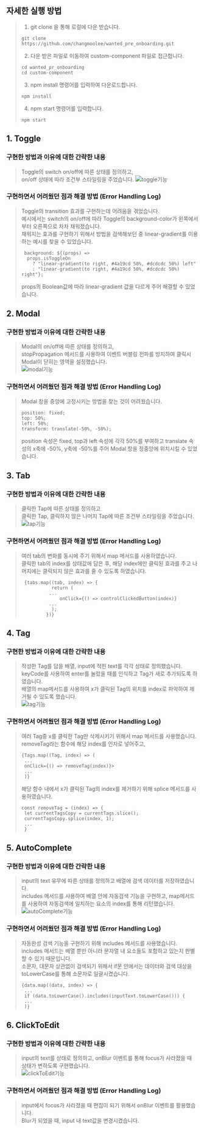 ## 자세한 실행 방법

> 1. git clone 을 통해 로컬에 다운 받습니다.
> <pre><code>git clone https://github.com/changmoolee/wanted_pre_onboarding.git</code></pre>
> 2. 다운 받은 파일로 이동하여 custom-component 파일로 접근합니다.
> <pre><code>cd wanted_pr_onboarding
> cd custom-component</code></pre>
> 3. npm install 명령어를 입력하여 다운로드합니다.
> <pre><code>npm install</code></pre>
> 4. npm start 명령어를 입력합니다.
> <pre><code>npm start</code></pre>

## 1. Toggle

### 구현한 방법과 이유에 대한 간략한 내용

> Toggle의 switch on/off에 따른 상태를 정의하고, <br> on/off 상태에 따라 조건부 스타일링을 주었습니다.
> ![toggle기능](https://user-images.githubusercontent.com/84559872/152782161-deb8100e-5f41-4fc5-b91e-368e0ed09bf6.gif)

### 구현하면서 어려웠던 점과 해결 방법 (Error Handling Log)

> Toggle의 transition 효과를 구현하는데 어려움을 겪었습니다. <br>
> 예시에서는 switch의 on/off에 따라 Toggle의 background-color가 왼쪽에서부터 오른쪽으로 차차 채워졌습니다. <br>
> 채워지는 효과를 구현하기 위해서 방법을 검색해보던 중 linear-gradient를 이용하는 예시를 찾을 수 있었습니다.
>
> <pre><code> background: ${(props) =>
>   props.isToggleOn
>     ? "linear-gradient(to right, #4a19cd 50%, #dcdcdc 50%) left"
>     : "linear-gradient(to right, #4a19cd 50%, #dcdcdc 50%) right"};</code></pre>
>
> props의 Boolean값에 따라 linear-gradient 값을 다르게 주어 해결할 수 있었습니다.

## 2. Modal

### 구현한 방법과 이유에 대한 간략한 내용

> Modal의 on/off에 따른 상태를 정의하고, <br> stopPropagation 메서드를 사용하여 이벤트 버블링 전파를 방지하여 클릭시 Modal이 닫히는 영역을 설정했습니다.<br> 
> ![modal기능](https://user-images.githubusercontent.com/84559872/152782220-c09132ed-7086-45bc-8dff-f869d47ba174.gif)<br>

### 구현하면서 어려웠던 점과 해결 방법 (Error Handling Log)

> Modal 창을 중앙에 고정시키는 방법을 찾는 것이 어려웠습니다.
>
> <pre><code>position: fixed;
> top: 50%;
> left: 50%;
> transform: translate(-50%, -50%); </code></pre>
>
> position 속성은 fixed, top과 left 속성에 각각 50%를 부여하고 translate 속성의 x축에 -50%, y축에 -50%를 주어 Modal 창을 정중앙에 위치시킬 수 있었습니다.

## 3. Tab

### 구현한 방법과 이유에 대한 간략한 내용

> 클릭한 Tap에 따른 상태를 정의하고 <br> 클릭한 Tap, 클릭하지 않은 나머지 Tap에 따른 조건부 스타일링을 주었습니다.<br> 
> ![tap기능](https://user-images.githubusercontent.com/84559872/152782240-0f55dbf5-c1a2-4d9d-ad99-dcc674bf13d0.gif)<br>

### 구현하면서 어려웠던 점과 해결 방법 (Error Handling Log)

> 여러 tab의 변화를 동시에 주기 위해서 map 메서드를 사용하였습니다. <br>
> 클릭한 tab의 index를 상태값에 담은 후, 해당 index에만 클릭된 효과를 주고 나머지에는 클릭되지 않은 효과를 줄 수 있도록 하였습니다.
>
> <pre><code> {tabs.map((tab, index) => {
>            return (
>           ...
>               onClick={() => controlClickedButton(index)}
>           ...
>            );
>          })}
> </code></pre>

## 4. Tag

### 구현한 방법과 이유에 대한 간략한 내용

> 작성한 Tag를 담을 배열, input에 적힌 text를 각각 상태로 정의했습니다. <br>
> keyCode를 사용하여 enter를 눌렀을 때를 인식하고 Tag가 새로 추가되도록 하였습니다. <br>
> 배열의 map메서드를 사용하여 x가 클릭된 Tag의 위치를 index로 파악하여 제거될 수 있도록 했습니다.<br>
> ![tag기능](https://user-images.githubusercontent.com/84559872/152782279-1b88d6d9-328a-40e1-8acd-9945ffd5a54a.gif)<br>

### 구현하면서 어려웠던 점과 해결 방법 (Error Handling Log)

> 여러 Tag중 x를 클릭한 Tag만 삭제시키기 위해서 map 메서드를 사용했습니다. <br>
> removeTag라는 함수에 해당 index를 인자로 넣어주고,
>
> <pre><code>{Tags.map((Tag, index) => (
>  ...            
>  onClick={() => removeTag(index)}>
>  ...               
>  )}
> </code></pre>
>
> 해당 함수 내에서 x가 클릭된 Tag의 index를 제거하기 위해 splice 메서드를 사용하였습니다.
>
> <pre><code>const removeTag = (index) => {
>  let currentTagsCopy = currentTags.slice();
>  currentTagsCopy.splice(index, 1);
>  ...
>  }
> </code></pre>

## 5. AutoComplete

### 구현한 방법과 이유에 대한 간략한 내용

> input의 text 유무에 따른 상태를 정의하고 배열에 검색 데이터를 저장하였습니다. <br>
> includes 메서드를 사용하여 배열 안에 자동검색 기능을 구현하고, map메서드를 사용하여 자동검색에 일치하는 요소의 index를 통해 리턴했습니다. <br>
> ![autoComplete기능](https://user-images.githubusercontent.com/84559872/152782298-2b842a60-e4fe-4554-a93d-cf1960bfe687.gif)<br>

### 구현하면서 어려웠던 점과 해결 방법 (Error Handling Log)

> 자동완성 검색 기능을 구현하기 위해 includes 메서드를 사용했습니다. <br>
> includes 메서드는 배열 뿐만 아니라 문자열 내 요소들도 포함하고 있는지 판별할 수 있기 때문입니다.<br>
> 소문자, 대문자 상관없이 검색되기 위해서 if문 안에서는 데이터와 검색 대상을 toLowerCase를 통해 소문자로 일괄시켰습니다.
>
> <pre><code>{data.map((data, index) => {
>  ...            
>  if (data.toLowerCase().includes(inputText.toLowerCase())) {
>  ...               
>  )}
> </code></pre>

## 6. ClickToEdit

### 구현한 방법과 이유에 대한 간략한 내용

> input의 text를 상태로 정의하고, onBlur 이벤트를 통해 focus가 사라졌을 때 상태가 변하도록 구현했습니다. <br>
> ![clickToEdit기능](https://user-images.githubusercontent.com/84559872/153115008-2d2da676-f7e6-4e7a-9458-e948dca7238b.gif) <br>

### 구현하면서 어려웠던 점과 해결 방법 (Error Handling Log)

> input에서 focus가 사라졌을 때 편집이 되기 위해서 onBlur 이벤트를 활용했습니다. <br>
> Blur가 되었을 때, input 내 text값을 변경시켰습니다. <br>
> 
